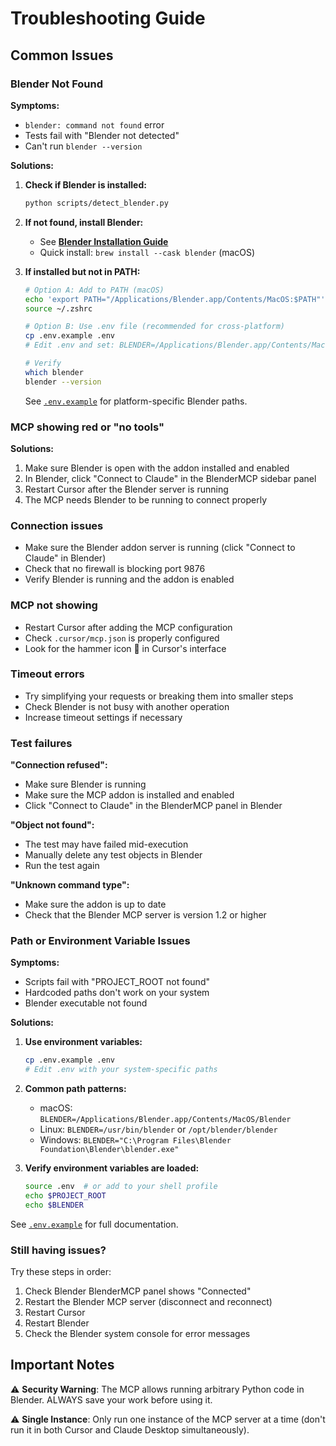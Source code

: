 # Troubleshooting Guide

## Common Issues

### Blender Not Found

**Symptoms:**
- `blender: command not found` error
- Tests fail with "Blender not detected"
- Can't run `blender --version`

**Solutions:**

1. **Check if Blender is installed:**
   ```bash
   python scripts/detect_blender.py
   ```

2. **If not found, install Blender:**
   - See **[Blender Installation Guide](./blender-installation.md)**
   - Quick install: `brew install --cask blender` (macOS)

3. **If installed but not in PATH:**
   ```bash
   # Option A: Add to PATH (macOS)
   echo 'export PATH="/Applications/Blender.app/Contents/MacOS:$PATH"' >> ~/.zshrc
   source ~/.zshrc
   
   # Option B: Use .env file (recommended for cross-platform)
   cp .env.example .env
   # Edit .env and set: BLENDER=/Applications/Blender.app/Contents/MacOS/Blender
   
   # Verify
   which blender
   blender --version
   ```
   
   See [`.env.example`](../../.env.example) for platform-specific Blender paths.

### MCP showing red or "no tools"

**Solutions:**
1. Make sure Blender is open with the addon installed and enabled
2. In Blender, click "Connect to Claude" in the BlenderMCP sidebar panel
3. Restart Cursor after the Blender server is running
4. The MCP needs Blender to be running to connect properly

### Connection issues

- Make sure the Blender addon server is running (click "Connect to Claude" in Blender)
- Check that no firewall is blocking port 9876
- Verify Blender is running and the addon is enabled

### MCP not showing

- Restart Cursor after adding the MCP configuration
- Check `.cursor/mcp.json` is properly configured
- Look for the hammer icon 🔨 in Cursor's interface

### Timeout errors

- Try simplifying your requests or breaking them into smaller steps
- Check Blender is not busy with another operation
- Increase timeout settings if necessary

### Test failures

**"Connection refused":**
- Make sure Blender is running
- Make sure the MCP addon is installed and enabled
- Click "Connect to Claude" in the BlenderMCP panel in Blender

**"Object not found":**
- The test may have failed mid-execution
- Manually delete any test objects in Blender
- Run the test again

**"Unknown command type":**
- Make sure the addon is up to date
- Check that the Blender MCP server is version 1.2 or higher

### Path or Environment Variable Issues

**Symptoms:**
- Scripts fail with "PROJECT_ROOT not found"
- Hardcoded paths don't work on your system
- Blender executable not found

**Solutions:**
1. **Use environment variables:**
   ```bash
   cp .env.example .env
   # Edit .env with your system-specific paths
   ```

2. **Common path patterns:**
   - macOS: `BLENDER=/Applications/Blender.app/Contents/MacOS/Blender`
   - Linux: `BLENDER=/usr/bin/blender` or `/opt/blender/blender`
   - Windows: `BLENDER="C:\Program Files\Blender Foundation\Blender\blender.exe"`

3. **Verify environment variables are loaded:**
   ```bash
   source .env  # or add to your shell profile
   echo $PROJECT_ROOT
   echo $BLENDER
   ```

See [`.env.example`](../../.env.example) for full documentation.

### Still having issues?

Try these steps in order:
1. Check Blender BlenderMCP panel shows "Connected"
2. Restart the Blender MCP server (disconnect and reconnect)
3. Restart Cursor
4. Restart Blender
5. Check the Blender system console for error messages

## Important Notes

⚠️ **Security Warning**: The MCP allows running arbitrary Python code in Blender. ALWAYS save your work before using it.

⚠️ **Single Instance**: Only run one instance of the MCP server at a time (don't run it in both Cursor and Claude Desktop simultaneously).

